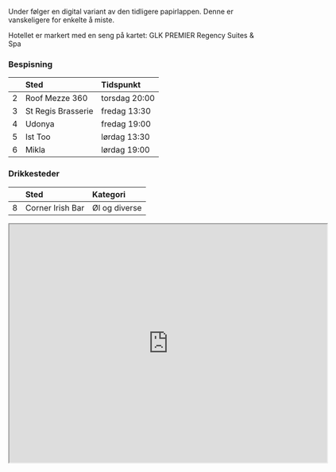 Under følger en digital variant av den tidligere papirlappen. Denne er vanskeligere for enkelte å miste.

Hotellet er markert med en seng på kartet: 
GLK PREMIER Regency Suites & Spa

### Bespisning

| |Sted | Tidspunkt|
|:---|:---|:---|
|2|Roof Mezze 360|torsdag 20:00|
|3|St Regis Brasserie|fredag 13:30|
|4|Udonya|fredag 19:00|
|5|Ist Too|lørdag 13:30|
|6|Mikla|lørdag 19:00|

### Drikkesteder

| |Sted|Kategori|
|:---|:---|:---|
|8|Corner Irish Bar|Øl og diverse|

<iframe src="https://www.google.com/maps/d/embed?mid=1fr-FrzeEEw7rQDjisKmwr_LITfc5mw7h&hl=en" width="640" height="480"></iframe>
